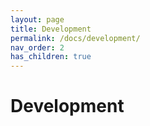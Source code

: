 ```yaml
---
layout: page
title: Development
permalink: /docs/development/
nav_order: 2
has_children: true
---
```


# Development
